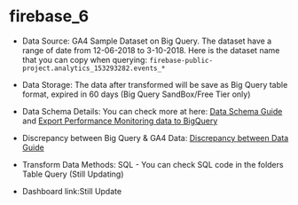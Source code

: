 # firebase_6

- Data Source: GA4 Sample Dataset on Big Query. The dataset have a range of date from 12-06-2018 to 3-10-2018. Here is the dataset name that you can copy when querying: `firebase-public-project.analytics_153293282.events_*`
  
- Data Storage: The data after transformed will be save as Big Query table format, expired in 60 days (Big Query SandBox/Free Tier only)

- Data Schema Details: You can check more at here: [Data Schema Guide](https://support.google.com/analytics/answer/7029846?hl=en&sjid=5908776957046870674-AP#zippy=%2Cdevice%2Cgeo%2Capp-info%2Ccollected-traffic-source%2Ctraffic-source%2Cstream-v%C3%A0-platform%2Cecommerce%2Citems) and [Export Performance Monitoring data to BigQuery](https://firebase.google.com/docs/perf-mon/bigquery-export)

- Discrepancy between Big Query & GA4 Data: [Discrepancy between Data Guide](https://support.google.com/analytics/answer/13578783?hl=en#zippy=%2Cin-this-article)

- Transform Data Methods: SQL - You can check SQL code in the folders Table Query (Still Updating)

- Dashboard link:Still Update
